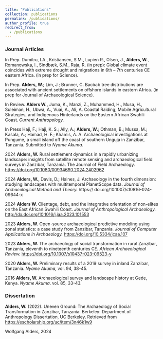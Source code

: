 ```yaml
---
title: "Publications"
collection: publications
permalink: /publications/
author_profile: true
redirect_from:
  - /publications
---
```


### Journal Articles
In Prep.	    Dumitru, I.A., Kristiansen, S.M., Lupien R., Olsen, J., __Alders, W.__, Romanowska, I., Sindbæk, S.M., Raja, R. (in prep): Global climate event coincides with extreme drought and migrations in 6th – 7th centuries CE eastern Africa. (in prep for Science).

In Prep.     __Alders, W.__; Lim, J.; Brunner, C. Baobab tree distributions are associated with ancient settlements on offshore islands in eastern Africa. (in prep for Journal of Archaeological Science).

In Review.        	__Alders W.,__ Juma, K., Manzi, Z., Muhammed, H., Musa, H., Suleiman, H., Ubwa, A., Vuai, A., Ali, A. Coastal Raiding, Mobile Agricultural Strategies, and Indigenous Hinterlands on the Eastern African Swahili Coast. _Current Anthropology._

In Press	    Haji, F.; Haji, K. S.; Ally, A.; __Alders, W.__; Othman, B.; Mussa, M.; Kasala, A.; Hamad, H. F.; Khamis, A. A. Archaeological investigations at Pungume, a small island off the coast of southern Unguja in Zanzibar, Tanzania. Submitted to _Nyame Akuma_.

2024	      __Alders, W.__ Rural settlement dynamics in a rapidly urbanizing landscape: insights from satellite remote sensing and archaeological field surveys in Zanzibar, Tanzania. The Journal of Field  Archaeology. https://doi.org/10.1080/00934690.2024.2402962

2024          __Alders, W.__, Davis, D.; Haines, J. Archaeology in the fourth dimension: studying landscapes with multitemporal PlanetScope data. _Journal of Archaeological Method and Theory._ https://    doi.org/10.1007/s10816-024-09644-x

2024	      __Alders W.__ Clientage, debt, and the integrative orientation of non-elites on the East African Swahili Coast. _Journal of Anthropological Archaeology._ http://dx.doi.org/10.1016/j.jaa.2023.101553

2023			 __Alders, W.__ Open-source archaeological predictive modeling using zonal statistics: a case study from Zanzibar, Tanzania. _Journal of Computer Applications in Archaeology._ https://doi.org/10.5334/jcaa.107

2023    __Alders, W.__ The archaeology of social transformation in rural Zanzibar, Tanzania, eleventh to nineteenth centuries CE. _African Archaeological Review._ https://doi.org/10.1007/s10437-023-09523-y

2020 		__Alders, W.__ Preliminary results of a 2019 survey in inland Zanzibar, Tanzania. _Nyame Akuma_, vol. 94, 38-45.

2016 		__Alders, W.__ Archaeological survey and landscape history at Gede, Kenya. _Nyame Akuma_. vol. 85, 33-43.

### Dissertation

__Alders, W.__ (2022). Uneven Ground: The Archaeology of Social Transformation in Zanzibar, Tanzania. Berkeley: Department of Anthropology Dissertation, UC Berkeley. Retrieved from https://escholarship.org/uc/item/3n46k1w9

Wolfgang Alders, 2024
